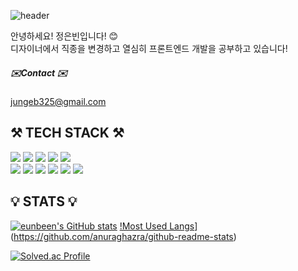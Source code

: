 ![header](https://capsule-render.vercel.app/api?type=rect&color=auto&height=200&section=header&text=%20%20Hi%20there%20👋%20%20&textBg=true&fontSize=45)

안녕하세요! 정은빈입니다! 😊<br>
디자이너에서 직종을 변경하고 열심히 프론트엔드 개발을 공부하고 있습니다!


##### ✉️Contact ✉️
jungeb325@gmail.com


## ⚒️ TECH STACK ⚒️

<img src="https://img.shields.io/badge/React-61DAFB?style=for-the-badge&logo=React&logoColor=black"> <img src="https://img.shields.io/badge/JavaScript-F7DF1E?style=for-the-badge&logo=JavaScript&logoColor=black"> <img src="https://img.shields.io/badge/jQuery-0769AD?style=for-the-badge&logo=jQuery&logoColor=white"> <img src="https://img.shields.io/badge/HTML5-E34F26?style=for-the-badge&logo=HTML5&logoColor=white"> <img src="https://img.shields.io/badge/CSS3-1572B6?style=for-the-badge&logo=CSS3&logoColor=white"><br>
<img src="https://img.shields.io/badge/JAVA-007396?style=for-the-badge&logo=java&logoColor=white"> <img src="https://img.shields.io/badge/Spring-6DB33F?style=for-the-badge&logo=Spring&logoColor=white"> <img src="https://img.shields.io/badge/Spring Boot-6DB33F?style=for-the-badge&logo=Spring boot&logoColor=white"> <img src="https://img.shields.io/badge/Jenkins-D24939?style=for-the-badge&logo=Jenkins&logoColor=white"> <img src="https://img.shields.io/badge/MySQL-4479A1?style=for-the-badge&logo=MySQL&logoColor=white"> <img src="https://img.shields.io/badge/Python-3776AB?style=for-the-badge&logo=Python&logoColor=white"> 

## 💡 STATS 💡

[![eunbeen's GitHub stats](https://github-readme-stats-sand-ten-92.vercel.app/api?username=silverkong&show_icons=true&theme=dracula)](https://github.com/anuraghazra/github-readme-stats) [!Most Used Langs](https://github-readme-stats.vercel.app/api/top-langs/?username=silverkong&layout=compact&theme=dracula)](https://github.com/anuraghazra/github-readme-stats)

[![Solved.ac Profile](http://mazassumnida.wtf/api/v2/generate_badge?boj=bina25)](https://solved.ac/bina25)


